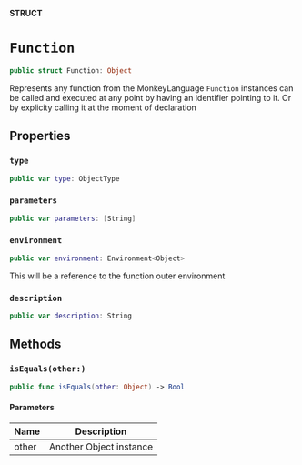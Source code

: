 **STRUCT**

# `Function`

```swift
public struct Function: Object
```

Represents any function from the MonkeyLanguage
`Function` instances can be called and executed
at any point by having an identifier pointing to it.
Or by explicity calling it at the moment of declaration

## Properties
### `type`

```swift
public var type: ObjectType
```

### `parameters`

```swift
public var parameters: [String]
```

### `environment`

```swift
public var environment: Environment<Object>
```

This will be a reference to the function outer environment

### `description`

```swift
public var description: String
```

## Methods
### `isEquals(other:)`

```swift
public func isEquals(other: Object) -> Bool
```

#### Parameters

| Name | Description |
| ---- | ----------- |
| other | Another Object instance |